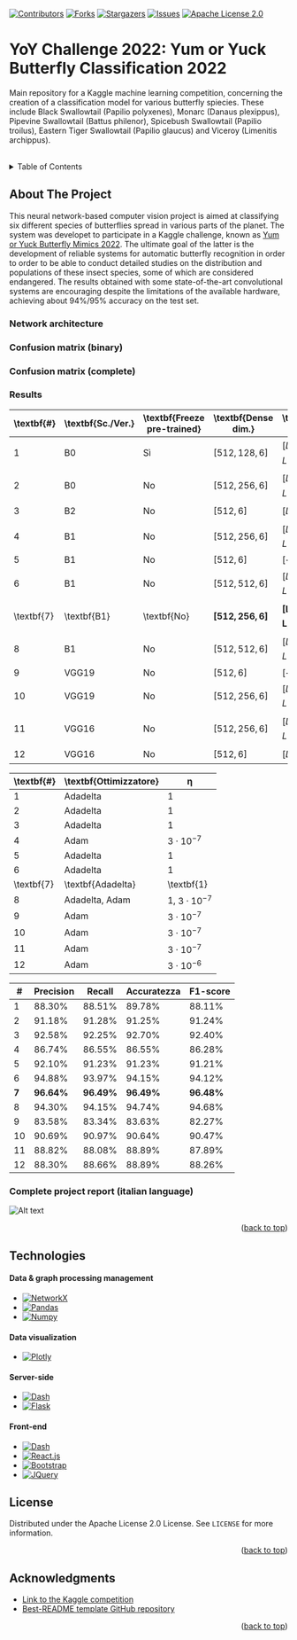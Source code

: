 [![Contributors][contributors-shield]][contributors-url]
[![Forks][forks-shield]][forks-url]
[![Stargazers][stars-shield]][stars-url]
[![Issues][issues-shield]][issues-url]
[![Apache License 2.0][license-shield]][license-url]

# YoY Challenge 2022: Yum or Yuck Butterfly Classification 2022

<a name="readme-top">Main repository for a Kaggle machine learning competition, concerning the creation of a classification model for various butterfly spiecies. These include Black Swallowtail (Papilio polyxenes), Monarc (Danaus plexippus), Pipevine Swallowtail (Battus philenor), Spicebush Swallowtail (Papilio troilus), Eastern Tiger Swallowtail (Papilio glaucus) and Viceroy (Limenitis archippus).</a>

<!-- PROJECT LOGO -->
<br/>


<!-- TABLE OF CONTENTS -->
<details>
  <summary>Table of Contents</summary>
  <ol>
    <li>
      <a href="#about-the-project">About The Project</a>
      <ul>
        <li><a href="#network-architecture">Network architecture</</li>
        <li><a href="#confusion-matrix-binary">Confusion matrix (binary)</</li>
        <li><a href="#confusion-matrix-complete">Confusion matrix (complete)</</li>
        <li><a href="#results">Results</</li>
        <li><a href="#complete-project-report-italian-language">Complete project report (italian language)</</li>
      </ul>
    </li>
    <li><a href="#technologies">Technologies</a>
    <li><a href="#license">License</a></li>
    <li><a href="#acknowledgments">Acknowledgments</a></li>
  </ol>
</details>



<!-- ABOUT THE PROJECT -->
## About The Project

This neural network-based computer vision project is aimed at classifying six different species of butterflies spread in various parts of the planet. The system was developet to participate in a Kaggle challenge, known as [Yum or Yuck Butterfly Mimics 2022](https://www.kaggle.com/competitions/yum-or-yuck-butterfly-mimics-2022). The ultimate goal of the latter is the development of reliable systems for automatic butterfly recognition in order to order to be able to conduct detailed studies on the distribution and populations of these insect species, some of which are considered endangered. The results obtained with some state-of-the-art convolutional systems are encouraging despite the limitations of the available hardware, achieving about 94%/95% accuracy on the test set.

### Network architecture

### Confusion matrix (binary)

### Confusion matrix (complete)

### Results

| **\textbf{\#}** | **\textbf{Sc./Ver.}** | **\textbf{Freeze pre-trained}** | **\textbf{Dense dim.}**                 | **\textbf{Regol. Bias}**                                  |
|-----------------|-----------------------|---------------------------------|-----------------------------------------|-----------------------------------------------------------|
| 1               | B0                    | Sì                              | $\left[512, 128, 6\right]$              | $\left[L_1: 10^{-6}, L_1: 10^{-6}, -\right]$              |
| 2               | B0                    | No                              | $\left[512, 256, 6\right]$              | $\left[L_1: 10^{-6}, L_1: 10^{-6}, -\right]$              |
| 3               | B2                    | No                              | $\left[512, 6\right]$                   | $\left[L_1: 10^{-6}, -\right]$                            |
| 4               | B1                    | No                              | $\left[512, 256, 6\right]$              | $\left[L_2: 10^{-5}, L_2: 10^{-5}, -\right]$              |
| 5               | B1                    | No                              | $\left[512, 6\right]$                   | $\left[ -, -\right]$                                      |
| 6               | B1                    | No                              | $\left[512, 512, 6\right]$              | $\left[L_1: 10^{-6}, L_1: 10^{-6}, -\right]$              |
| \textbf{7}      | \textbf{B1}           | \textbf{No}                     | $\boldsymbol{\left[512, 256, 6\right]}$ | $\boldsymbol{\left[L_1: 10^{-6}, L_1: 10^{-6}, -\right]}$ |
| 8               | B1                    | No                              | $\left[512, 512, 6\right]$              | $\left[L_1: 10^{-6}, L_1: 10^{-6}, -\right]$              |
| 9               | VGG19                 | No                              | $\left[512, 6\right]$                   | $\left[-, -\right]$                                       |
| 10              | VGG19                 | No                              | $\left[512, 256, 6\right]$              | $\left[ L_1: 10^{-6},  L_1: 10^{-6}, -\right]$            |
| 11              | VGG16                 | No                              | $\left[512, 256, 6\right]$              | $\left[L_1: 10^{-5},  L_1: 10^{-5}, -\right]$             |
| 12              | VGG16                 | No                              | $\left[512, 6\right]$                   | $\left[L_2: 10^{-5},-\right]$                             |

| **\textbf{\#}** | **\textbf{Ottimizzatore}** | **$\boldsymbol{\eta}$** |
|-----------------|----------------------------|-------------------------|
| 1               | Adadelta                   | 1                       |
| 2               | Adadelta                   | 1                       |
| 3               | Adadelta                   | 1                       |
| 4               | Adam                       | $3 \cdot 10^{-7}$       |
| 5               | Adadelta                   | 1                       |
| 6               | Adadelta                   | 1                       |
| \textbf{7}      | \textbf{Adadelta}          | \textbf{1}              |
| 8               | Adadelta, Adam             | 1, $3 \cdot 10^{-7}$    |
| 9               | Adam                       | $3 \cdot 10^{-7}$       |
| 10              | Adam                       | $3 \cdot 10^{-7}$       |
| 11              | Adam                       | $3 \cdot 10^{-7}$       |
| 12              | Adam                       | $3 \cdot 10^{-6}$       |

| **\#**          | **Precision**          | **Recall**          | **Accuratezza**          |  **F1-score**         |
|-----------------|------------------------|---------------------|--------------------------|-----------------------|
| 1               | 88.30\%                | 88.51\%             | 89.78\%                  | 88.11\%               |
| 2               | 91.18\%                | 91.28\%             | 91.25\%                  | 91.24\%               |
| 3               | 92.58\%                | 92.25\%             | 92.70\%                  | 92.40\%               |
| 4               | 86.74\%                | 86.55\%             | 86.55\%                  | 86.28\%               |
| 5               | 92.10\%                | 91.23\%             | 91.23\%                  | 91.21\%               |
| 6               | 94.88\%                | 93.97\%             | 94.15\%                  | 94.12\%               |
| **7**           | **96.64\%**            | **96.49\%**         | **96.49\%**              | **96.48\%**           |
| 8               | 94.30\%                | 94.15\%             | 94.74\%                  | 94.68\%               |
| 9               | 83.58\%                | 83.34\%             | 83.63\%                  | 82.27\%               |
| 10              | 90.69\%                | 90.97\%             | 90.64\%                  | 90.47\%               |
| 11              | 88.82\%                | 88.08\%             | 88.89\%                  | 87.89\%               |
| 12              | 88.30\%                | 88.66\%             | 88.89\%                  | 88.26\%               |


### Complete project report (italian language)
![Alt text](/app/assets/readme-imgs/home-alg-options.png?raw=true)


<p align="right">(<a href="#readme-top">back to top</a>)</p>


## Technologies

#### Data & graph processing management
* [![NetworkX]][NetworkX-url]
* [![Pandas]][Pandas-url]
* [![Numpy]][Numpy-url]

#### Data visualization
* [![Plotly]][Plotly-url]

#### Server-side
* [![Dash]][Dash-url]
* [![Flask]][Flask-url]

#### Front-end
* [![Dash]][Dash-url]
* [![React.js]][React-url]
* [![Bootstrap][Bootstrap.com]][Bootstrap-url]
* [![JQuery][JQuery.com]][JQuery-url]


<!-- LICENSE -->
## License

Distributed under the Apache License 2.0 License. See `LICENSE` for more information.

<p align="right">(<a href="#readme-top">back to top</a>)</p>


<!-- ACKNOWLEDGMENTS -->
## Acknowledgments

* [Link to the Kaggle competition](https://www.kaggle.com/competitions/yum-or-yuck-butterfly-mimics-2022)
* [Best-README template GitHub repository](https://github.com/othneildrew/Best-README-Template)

<p align="right">(<a href="#readme-top">back to top</a>)</p>


<!-- MARKDOWN LINKS & IMAGES -->
<!-- https://www.markdownguide.org/basic-syntax/#reference-style-links -->
[product-screenshot]: images/screenshot.png
[project-logo]: app/assets/ecvt.png
[contributors-shield]: https://img.shields.io/github/contributors/Attornado/yum-or-yuck-butterfly-classification.svg?style=for-the-badge
[contributors-url]: https://github.com/Attornado/yum-or-yuck-butterfly-classification/graphs/contributors
[forks-shield]: https://img.shields.io/github/forks/Attornado/yum-or-yuck-butterfly-classification.svg?style=for-the-badge
[forks-url]: https://github.com/Attornado/yum-or-yuck-butterfly-classification/network/members
[stars-shield]: https://img.shields.io/github/stars/Attornado/yum-or-yuck-butterfly-classification.svg?style=for-the-badge
[stars-url]: https://github.com/Attornado/yum-or-yuck-butterfly-classification/stargazers
[issues-shield]: https://img.shields.io/github/issues/Attornado/yum-or-yuck-butterfly-classification.svg?style=for-the-badge
[issues-url]: https://github.com/Attornado/yum-or-yuck-butterfly-classification/issues
[license-shield]: https://img.shields.io/github/license/Attornado/yum-or-yuck-butterfly-classification.svg?style=for-the-badge
[license-url]: https://github.com/Attornado/yum-or-yuck-butterfly-classification/blob/master/LICENSE
[linkedin-shield]: https://img.shields.io/badge/-LinkedIn-black.svg?style=for-the-badge&logo=linkedin&colorB=555
[linkedin-url]: https://linkedin.com/in/othneildrew
[product-screenshot]: images/screenshot.png
[Next.js]: https://img.shields.io/badge/next.js-000000?style=for-the-badge&logo=nextdotjs&logoColor=white
[Next-url]: https://nextjs.org/
[React.js]: https://img.shields.io/badge/React-20232A?style=for-the-badge&logo=react&logoColor=61DAFB
[React-url]: https://reactjs.org/
[Vue.js]: https://img.shields.io/badge/Vue.js-35495E?style=for-the-badge&logo=vuedotjs&logoColor=4FC08D
[Vue-url]: https://vuejs.org/
[Angular.io]: https://img.shields.io/badge/Angular-DD0031?style=for-the-badge&logo=angular&logoColor=white
[Angular-url]: https://angular.io/
[Svelte.dev]: https://img.shields.io/badge/Svelte-4A4A55?style=for-the-badge&logo=svelte&logoColor=FF3E00
[Svelte-url]: https://svelte.dev/
[Laravel.com]: https://img.shields.io/badge/Laravel-FF2D20?style=for-the-badge&logo=laravel&logoColor=white
[Laravel-url]: https://laravel.com
[Bootstrap.com]: https://img.shields.io/badge/Bootstrap-563D7C?style=for-the-badge&logo=bootstrap&logoColor=white
[Bootstrap-url]: https://getbootstrap.com
[JQuery.com]: https://img.shields.io/badge/jQuery-0769AD?style=for-the-badge&logo=jquery&logoColor=white
[JQuery-url]: https://jquery.com
[Solidity]: https://img.shields.io/badge/solidity-gray?style=for-the-badge&logo=solidity
[Solidity-url]: https://soliditylang.org
[Web3Py]: https://img.shields.io/badge/Web3.py-yellow?style=for-the-badge&logo=Web3.js&logoColor=black
[Web3Py-url]: https://pypi.org/project/web3/
[MongoDB]: https://img.shields.io/badge/MongoDB-darkgreen?style=for-the-badge&logo=mongodb&logoWidth=15
[MongoDB-url]: https://www.mongodb.com/
[Pandas]: https://img.shields.io/badge/Pandas-red?style=for-the-badge&logo=pandas&logoWidth=15
[Pandas-url]: https://pandas.pydata.org/
[Truffle]: https://svgshare.com/getbyhash/sha1-NX499/URB+khENlHOWdGS/+GJNw=
[Truffle-url]: https://trufflesuite.com/
[Numpy]: https://img.shields.io/badge/Numpy-yellow?style=for-the-badge&logo=numpy&logoColor=black
[Numpy-url]: https://numpy.org/
[Flask]: https://img.shields.io/badge/Flask-darkred?style=for-the-badge&logo=flask
[Flask-url]: https://flask.palletsprojects.com/en/2.2.x/
[Ganache]: https://svgshare.com/getbyhash/sha1-4Z5dD5/nHgiA9ULH6Jk1JgFiSBE=
[Ganache-url]: https://trufflesuite.com/ganache/
[Ganache-url]: https://flask.palletsprojects.com/en/2.2.x/
[IPFS]: https://img.shields.io/badge/IPFS-154c79?style=for-the-badge&logo=ipfs
[IPFS-url]: https://ipfs.tech/  
[Ethereum]: https://img.shields.io/badge/Ethereum-76b5c5?style=for-the-badge&logo=ethereum&logoColor=black
[Ethereum-url]: https://ethereum.org/en/
[Matplotlib]: https://svgshare.com/getbyhash/sha1-DUTrNq/OGl0noPQdTr2YgrvYhIw=
[Matplotlib-url]: https://matplotlib.org/
[Dash]: https://svgshare.com/getbyhash/sha1-rP+R9ynV+Lb+plNuV5j6jx9G10c=
[Dash-url]: https://dash.plotly.com/
[NetworkX]: https://svgshare.com/getbyhash/sha1-xg9rckqBiF6LDNPNh+JBiGiAr7s=
[NetworkX-url]: https://networkx.org/documentation/stable/index.html
[Plotly]: https://img.shields.io/badge/Plotly-100000?style=for-the-badge&logo=plotly&logoColor=white&labelColor=660169&color=660169
[Plotly-url]: https://plotly.com/
